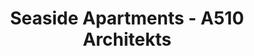 ---
title: 'Seaside Apartments - A510 Architekts'
description: 'Seaside Apartments - A510 Architekts'

layout: project
permalink: /projects/:path
image: /images/projects/seaside-apartments/seaside-apartments-01_1600w.jpg


weight: 50

name: Seaside Apartments

type: Commercial
area: 5x50 m2
location: Crimea
year: 2021
---